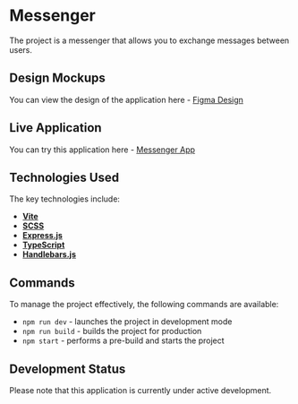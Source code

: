 # Messenger
The project is a messenger that allows you to exchange messages between users.

## Design Mockups
You can view the design of the application here - [Figma Design](https://www.figma.com/file/xfAVIutsi8BjZiuCPgpHxC/Chat_external_link?type=design&mode=design&t=SRZHPtClDfLOcBxf-1)

## Live Application
You can try this application here - [Messenger App](https://messenger-r.netlify.app/)

## Technologies Used
The key technologies include:
- [**Vite**](https://vitejs.dev/)
- [**SCSS**](https://sass-lang.com/)
- [**Express.js**](https://expressjs.com/)
- [**TypeScript**](https://www.typescriptlang.org/)
- [**Handlebars.js**](https://handlebarsjs.com/)

## Commands
To manage the project effectively, the following commands are available:
- `npm run dev` - launches the project in development mode
- `npm run build` - builds the project for production
- `npm start` - performs a pre-build and starts the project

## Development Status
Please note that this application is currently under active development.
